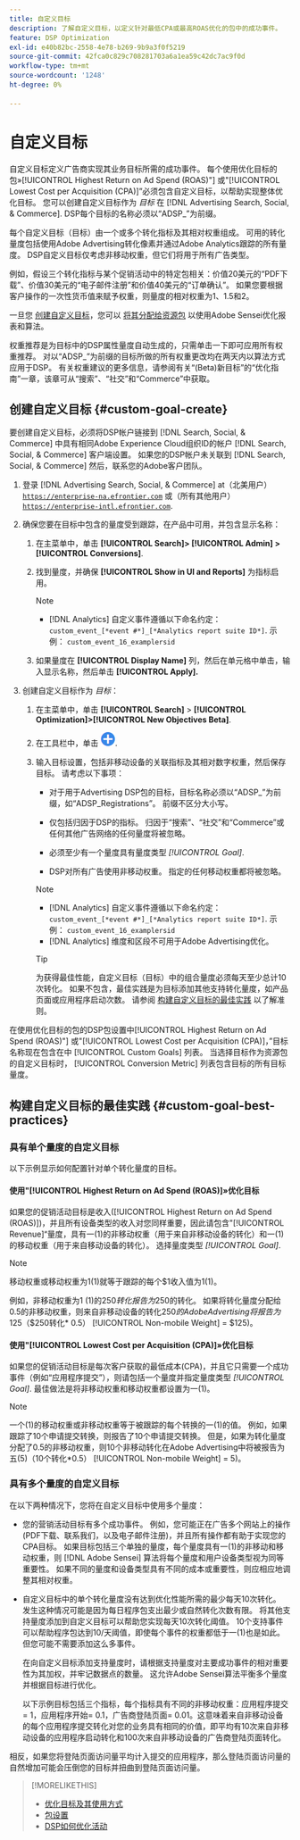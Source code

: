 ```yaml
---
title: 自定义目标
description: 了解自定义目标，以定义针对最低CPA或最高ROAS优化的包中的成功事件。
feature: DSP Optimization
exl-id: e40b82bc-2558-4e78-b269-9b9a3f0f5219
source-git-commit: 42fca0c829c708281703a6a1ea59c42dc7ac9f0d
workflow-type: tm+mt
source-wordcount: '1248'
ht-degree: 0%

---
```


# 自定义目标

自定义目标定义广告商实现其业务目标所需的成功事件。 每个使用优化目标的包»[!UICONTROL Highest Return on Ad Spend (ROAS)"] 或&quot;[!UICONTROL Lowest Cost per Acquisition (CPA)]”必须包含自定义目标，以帮助实现整体优化目标。 您可以创建自定义目标作为 *目标* 在 [!DNL Advertising Search, Social, & Commerce]. DSP每个目标的名称必须以“ADSP_”为前缀。

<!-- update image or omit it

![custom goals](/help/dsp/assets/objective-goals.png)
 -->

每个自定义目标（目标）由一个或多个转化指标及其相对权重组成。 可用的转化量度包括使用Adobe Advertising转化像素并通过Adobe Analytics跟踪的所有量度。 DSP自定义目标仅考虑非移动权重，但它们将用于所有广告类型。

例如，假设三个转化指标与某个促销活动中的特定包相关：价值20美元的“PDF下载”、价值30美元的“电子邮件注册”和价值40美元的“订单确认”。 如果您要根据客户操作的一次性货币值来赋予权重，则量度的相对权重为1、1.5和2。

一旦您 [创建自定义目标](#custom-goal-create)，您可以 [将其分配给资源包](/help/dsp/campaign-management/packages/package-settings.md) 以使用Adobe Sensei优化报表和算法。

权重推荐是为目标中的DSP属性量度自动生成的，只需单击一下即可应用所有权重推荐。 对以“ADSP_”为前缀的目标所做的所有权重更改均在两天内以算法方式应用于DSP。 有关权重建议的更多信息，请参阅有关“(Beta)新目标”的“优化指南”一章，该章可从“搜索”、“社交”和“Commerce”中获取。

## 创建自定义目标 {#custom-goal-create}

要创建自定义目标，必须将DSP帐户链接到 [!DNL Search, Social, & Commerce] 中具有相同Adobe Experience Cloud组织ID的帐户 [!DNL Search, Social, & Commerce] 客户端设置。 如果您的DSP帐户未关联到 [!DNL Search, Social, & Commerce] 然后，联系您的Adobe客户团队。

1. 登录 [!DNL Advertising Search, Social, & Commerce] at（北美用户） [`https://enterprise-na.efrontier.com`](https://enterprise-na.efrontier.com) 或（所有其他用户） [`https://enterprise-intl.efrontier.com`](https://enterprise-intl.efrontier.com).

1. 确保您要在目标中包含的量度受到跟踪，在产品中可用，并包含显示名称：

   1. 在主菜单中，单击 **[!UICONTROL Search]> [!UICONTROL Admin] >[!UICONTROL Conversions]**.

   1. 找到量度，并确保 **[!UICONTROL Show in UI and Reports]** 为指标启用。

      >[!NOTE]
      >
      >* [!DNL Analytics] 自定义事件遵循以下命名约定： `custom_event_[*event #*]_[*Analytics report suite ID*]`. 示例： `custom_event_16_examplersid`

   1. 如果量度在 **[!UICONTROL Display Name]** 列，然后在单元格中单击，输入显示名称，然后单击 **[!UICONTROL Apply].**

1. 创建自定义目标作为 *目标*：

   1. 在主菜单中，单击 **[!UICONTROL Search]** > **[!UICONTROL Optimization]>[!UICONTROL New Objectives Beta]**.

   1. 在工具栏中，单击 ![创建](/help/dsp/assets/create-search-ui.png "创建").

   1. 输入目标设置，包括非移动设备的关联指标及其相对数字权重，然后保存目标。 请考虑以下事项：

      * 对于用于Advertising DSP包的目标，目标名称必须以“ADSP_”为前缀，如“ADSP_Registrations”。 前缀不区分大小写。

      * 仅包括归因于DSP的指标。 归因于“搜索”、“社交”和“Commerce”或任何其他广告网络的任何量度将被忽略。

      * 必须至少有一个量度具有量度类型 *[!UICONTROL Goal]*.

      * DSP对所有广告使用非移动权重。 指定的任何移动权重都将被忽略。

      >[!NOTE]
      >
      >* [!DNL Analytics] 自定义事件遵循以下命名约定： `custom_event_[*event #*]_[*Analytics report suite ID*]`. 示例： `custom_event_16_examplersid`
      >* [!DNL Analytics] 维度和区段不可用于Adobe Advertising优化。

      >[!TIP]
      >
      >为获得最佳性能，自定义目标（目标）中的组合量度必须每天至少总计10次转化。 如果不包含，最佳实践是为目标添加其他支持转化量度，如产品页面或应用程序启动次数。 请参阅 [构建自定义目标的最佳实践](#custom-goal-best-practices) 以了解准则。

在使用优化目标的包的DSP包设置中[!UICONTROL Highest Return on Ad Spend (ROAS)"] 或&quot;[!UICONTROL Lowest Cost per Acquisition (CPA)]，”目标名称现在包含在中 [!UICONTROL Custom Goals] 列表。 当选择目标作为资源包的自定义目标时， [!UICONTROL Conversion Metric] 列表包含目标的所有目标量度。

## 构建自定义目标的最佳实践 {#custom-goal-best-practices}

### 具有单个量度的自定义目标

以下示例显示如何配置针对单个转化量度的目标。

#### 使用&quot;[!UICONTROL Highest Return on Ad Spend (ROAS)]»优化目标

如果您的促销活动目标是收入([!UICONTROL Highest Return on Ad Spend (ROAS)])，并且所有设备类型的收入对您同样重要，因此请包含&quot;[!UICONTROL Revenue]“量度，具有一(1)的非移动权重（用于来自非移动设备的转化）和一(1)的移动权重（用于来自移动设备的转化）。 选择量度类型 *[!UICONTROL Goal]*.

<!-- update image or delete 

![example of a ROAS custom goal with a single conversion metric](/help/dsp/assets/custom-goal-roas.png)

-->

>[!NOTE]
>
> 移动权重或移动权重为1(1)就等于跟踪的每个$1收入值为1(1)。
>
> 例如，非移动权重为1 (1)的$250转化报告为$250的转化。 如果将转化量度分配给0.5的非移动权重，则来自非移动设备的转化$250的Adobe Advertising将报告为$125（$250转化* 0.5） [!UICONTROL Non-mobile Weight] = $125)。

#### 使用&quot;[!UICONTROL Lowest Cost per Acquisition (CPA)]»优化目标

如果您的促销活动目标是每次客户获取的最低成本(CPA)，并且它只需要一个成功事件（例如“应用程序提交”），则请包括一个量度并指定量度类型 *[!UICONTROL Goal]*. 最佳做法是将非移动权重和移动权重都设置为一(1)。

<!-- update image or delete 

![example of a CPA custom goal with a single conversion metric](/help/dsp/assets/custom-goal-roas.png)

-->

>[!NOTE]
>
> 一个(1)的移动权重或非移动权重等于被跟踪的每个转换的一(1)的值。 例如，如果跟踪了10个申请提交转换，则报告了10个申请提交转换。 但是，如果为转化量度分配了0.5的非移动权重，则10个非移动转化在Adobe Advertising中将被报告为五(5)（10个转化*0.5） [!UICONTROL Non-mobile Weight] = 5)。

### 具有多个量度的自定义目标

在以下两种情况下，您将在自定义目标中使用多个量度：

* 您的营销活动目标有多个成功事件。 例如，您可能正在广告多个网站上的操作(PDF下载、联系我们，以及电子邮件注册)，并且所有操作都有助于实现您的CPA目标。 如果目标包括三个单独的量度，每个量度具有一(1)的非移动和移动权重，则 [!DNL Adobe Sensei] 算法将每个量度和用户设备类型视为同等重要性。 如果不同的量度和设备类型具有不同的成本或重要性，则应相应地调整其相对权重。

<!-- update image or delete it and adjust the wording above

   ![example of a custom goal with multiple metrics](/help/dsp/assets/custom-goal-multiple-properties.png)

-->

* 自定义目标中的单个转化量度没有达到优化性能所需的最少每天10次转化。 发生这种情况可能是因为每日程序包支出最少或自然转化次数有限。 将其他支持量度添加到自定义目标可以帮助您实现每天10次转化阈值。 10个支持事件可以帮助程序包达到10/天阈值，即使每个事件的权重都低于一(1)也是如此。 但您可能不需要添加这么多事件。

  在向自定义目标添加支持量度时，请根据支持量度对主要成功事件的相对重要性为其加权，并牢记数据点的数量。 这允许Adobe Sensei算法平衡多个量度并根据目标进行优化。

  以下示例目标包括三个指标，每个指标具有不同的非移动权重：应用程序提交= 1，应用程序开始= 0.1，广告商登陆页面= 0.01。这意味着来自非移动设备的每个应用程序提交转化对您的业务具有相同的价值，即平均有10次来自非移动设备的应用程序启动转化和100次来自非移动设备的广告商登陆页面转化。

<!-- update image or delete it and adjust the wording above

   ![example of a custom goal with multiple metrics](/help/dsp/assets/custom-goal-multiple-properties2.png)

-->

相反，如果您将登陆页面访问量平均计入提交的应用程序，那么登陆页面访问量的自然增加可能会压倒您的目标并扭曲到登陆页面访问量。<!--reword-->

>[!MORELIKETHIS]
>
>* [优化目标及其使用方式](optimization-goals.md)
>* [包设置](/help/dsp/campaign-management/packages/package-settings.md)
> * [DSP如何优化活动](optimization-how-dsp-optimizes-campaigns.md)
